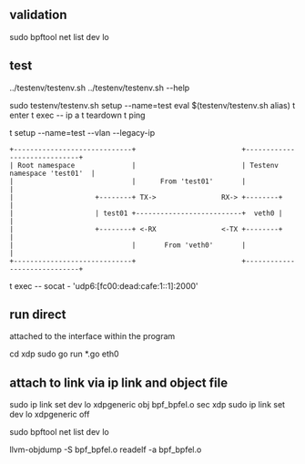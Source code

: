 ## validation

sudo bpftool net list dev lo

## test

../testenv/testenv.sh
../testenv/testenv.sh  --help

sudo testenv/testenv.sh setup --name=test
eval $(testenv/testenv.sh alias)
t enter
t exec -- ip a
t teardown
t ping

t setup --name=test --vlan --legacy-ip
```
+-----------------------------+                          +-----------------------------+
| Root namespace              |                          | Testenv namespace 'test01'  |
|                             |      From 'test01'       |                             |
|                    +--------+ TX->                RX-> +--------+                    |
|                    | test01 +--------------------------+  veth0 |                    |
|                    +--------+ <-RX                <-TX +--------+                    |
|                             |       From 'veth0'       |                             |
+-----------------------------+                          +-----------------------------+
```


t exec -- socat - 'udp6:[fc00:dead:cafe:1::1]:2000'

## run direct

attached to the interface within the program

cd xdp
sudo go run *.go eth0

## attach to link via ip link and object file

sudo ip link set dev lo xdpgeneric obj bpf_bpfel.o  sec xdp
sudo ip link set dev lo xdpgeneric off

sudo bpftool net list dev lo

llvm-objdump -S bpf_bpfel.o
readelf -a bpf_bpfel.o



